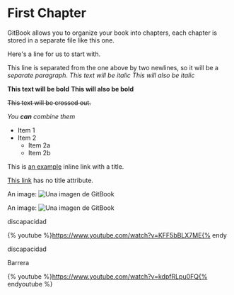 # First Chapter

GitBook allows you to organize your book into chapters, each chapter is stored in a separate file like this one.


Here's a line for us to start with.

This line is separated from the one above by two newlines, so it will be a *separate paragraph*.
*This text will be italic*
_This will also be italic_

**This text will be bold**
__This will also be bold__

~~This text will be crossed out.~~

_You **can** combine them_

* Item 1
* Item 2
  * Item 2a
  * Item 2b

This is [an example](http://ull.es/ "Title") inline link with a 
title.

[This link](http://ull.es/) has no title attribute.


An image: ![Una imagen de GitBook](/assets/image.jpg)

An image: ![Una imagen de GitBook](/assets/image.jpg)


discapacidad 

{% youtube %}https://www.youtube.com/watch?v=KFF5bBLX7ME{% endy


discapacidad
  
Barrera 


{% youtube %}https://www.youtube.com/watch?v=kdpfRLpu0FQ{% endyoutube %}
